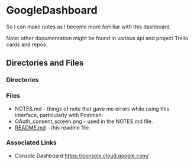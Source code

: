 # GoogleDashboard

So I can make notes as I become more familiar with this dashboard.

Note: other documentation might be found in various api and project Trello cards and repos.

## Directories and Files

### Directories

### Files
* NOTES.md - things of note that gave me errors while using this interface, particularly with Postman.
* OAuth_consent_screen.png - used in the NOTES.md file.
* [README.md]() - this readme file.

### Associated Links

* Console Dashboard
https://console.cloud.google.com/
